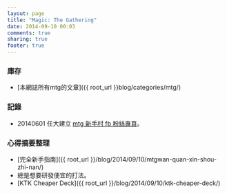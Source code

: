 ```yaml
---
layout: page
title: "Magic: The Gathering"
date: 2014-09-10 00:03
comments: true
sharing: true
footer: true
---
```


### 庫存

- [本網誌所有mtg的文章]({{ root_url }}blog/categories/mtg/)


### 記錄

- 20140601 任大建立 [mtg 新手村 fb 粉絲專頁](https://www.facebook.com/groups/635044613244573/)。


### 心得摘要整理

- [完全新手指南]({{ root_url }}/blog/2014/09/10/mtgwan-quan-xin-shou-zhi-nan/)
- 總是想要研發便宜的打法。
- [KTK Cheaper Deck]({{ root_url }}/blog/2014/09/10/ktk-cheaper-deck/)